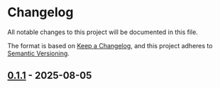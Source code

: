 # Changelog

All notable changes to this project will be documented in this file.

The format is based on [Keep a Changelog](https://keepachangelog.com/en/1.1.0/),
and this project adheres to [Semantic Versioning](https://semver.org/spec/v2.0.0.html).

## [0.1.1] - 2025-08-05

[0.1.1]: https://github.com/powerman/ruscmd.nvim/compare/%40%7B10year%7D..v0.1.1

<!-- generated by git-cliff -->
